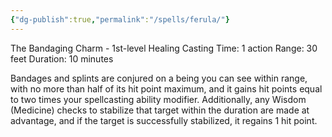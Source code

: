```yaml
---
{"dg-publish":true,"permalink":"/spells/ferula/"}
---
```


The Bandaging Charm - 1st-level Healing 
Casting Time: 1 action 
Range: 30 feet 
Duration: 10 minutes 

Bandages and splints are conjured on a being you can see within range, with no more than half of its hit point maximum, and it gains hit points equal to two times your spellcasting ability modifier. Additionally, any Wisdom (Medicine) checks to stabilize that target within the duration are made at advantage, and if the target is successfully stabilized, it regains 1 hit point.